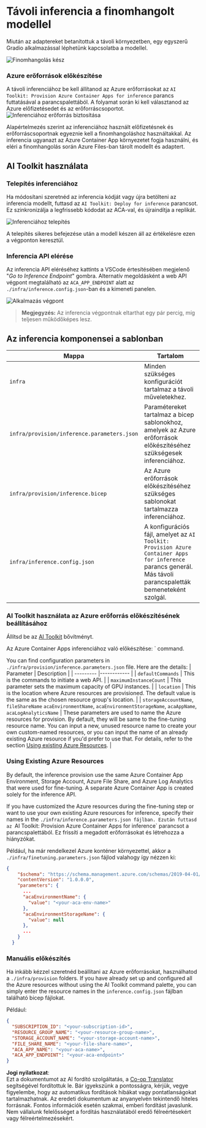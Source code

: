 <!--
CO_OP_TRANSLATOR_METADATA:
{
  "original_hash": "a54cd3d65b6963e4e8ce21e143c3ab04",
  "translation_date": "2025-05-09T12:45:13+00:00",
  "source_file": "md/01.Introduction/03/Remote_Interence.md",
  "language_code": "hu"
}
-->
# Távoli inferencia a finomhangolt modellel

Miután az adaptereket betanítottuk a távoli környezetben, egy egyszerű Gradio alkalmazással léphetünk kapcsolatba a modellel.

![Finomhangolás kész](../../../../../translated_images/log-finetuning-res.4b3ee593f24d3096742d09375adade22b217738cab93bc1139f224e5888a1cbf.hu.png)

### Azure erőforrások előkészítése  
A távoli inferenciához be kell állítanod az Azure erőforrásokat az `AI Toolkit: Provision Azure Container Apps for inference` parancs futtatásával a parancspalettából. A folyamat során ki kell választanod az Azure előfizetésedet és az erőforráscsoportot.  
![Inferenciához erőforrás biztosítása](../../../../../translated_images/command-provision-inference.b294f3ae5764ab45b83246d464ad5329b0de20cf380f75a699b4cc6b5495ca11.hu.png)

Alapértelmezés szerint az inferenciához használt előfizetésnek és erőforráscsoportnak egyeznie kell a finomhangoláshoz használtakkal. Az inferencia ugyanazt az Azure Container App környezetet fogja használni, és eléri a finomhangolás során Azure Files-ban tárolt modellt és adaptert.

## AI Toolkit használata

### Telepítés inferenciához  
Ha módosítani szeretnéd az inferencia kódját vagy újra betölteni az inferencia modellt, futtasd az `AI Toolkit: Deploy for inference` parancsot. Ez szinkronizálja a legfrissebb kódodat az ACA-val, és újraindítja a replikát.

![Inferenciához telepítés](../../../../../translated_images/command-deploy.cb6508c973d6257e649aa4f262d3c170a374da3e9810a4f3d9e03935408a592b.hu.png)

A telepítés sikeres befejezése után a modell készen áll az értékelésre ezen a végponton keresztül.

### Inferencia API elérése

Az inferencia API eléréséhez kattints a VSCode értesítésében megjelenő "*Go to Inference Endpoint*" gombra. Alternatív megoldásként a web API végpont megtalálható az `ACA_APP_ENDPOINT` alatt az `./infra/inference.config.json`-ban és a kimeneti panelen.

![Alkalmazás végpont](../../../../../translated_images/notification-deploy.00f4267b7aa6a18cfaaec83a7831b5d09311d5d96a70bb4c9d651ea4a41a8af7.hu.png)

> **Megjegyzés:** Az inferencia végpontnak eltarthat egy pár percig, míg teljesen működőképes lesz.

## Az inferencia komponensei a sablonban

| Mappa | Tartalom |
| ------ |--------- |
| `infra` | Minden szükséges konfigurációt tartalmaz a távoli műveletekhez. |
| `infra/provision/inference.parameters.json` | Paramétereket tartalmaz a bicep sablonokhoz, amelyek az Azure erőforrások előkészítéséhez szükségesek inferenciához. |
| `infra/provision/inference.bicep` | Az Azure erőforrások előkészítéséhez szükséges sablonokat tartalmazza inferenciához. |
| `infra/inference.config.json` | A konfigurációs fájl, amelyet az `AI Toolkit: Provision Azure Container Apps for inference` parancs generál. Más távoli parancspaletták bemeneteként szolgál. |

### AI Toolkit használata az Azure erőforrás előkészítésének beállításához  
Állítsd be az [AI Toolkit](https://marketplace.visualstudio.com/items?itemName=ms-windows-ai-studio.windows-ai-studio) bővítményt.

Az Azure Container Apps inferenciához való előkészítése: ` command.

You can find configuration parameters in `./infra/provision/inference.parameters.json` file. Here are the details:
| Parameter | Description |
| --------- |------------ |
| `defaultCommands` | This is the commands to initiate a web API. |
| `maximumInstanceCount` | This parameter sets the maximum capacity of GPU instances. |
| `location` | This is the location where Azure resources are provisioned. The default value is the same as the chosen resource group's location. |
| `storageAccountName`, `fileShareName` `acaEnvironmentName`, `acaEnvironmentStorageName`, `acaAppName`,  `acaLogAnalyticsName` | These parameters are used to name the Azure resources for provision. By default, they will be same to the fine-tuning resource name. You can input a new, unused resource name to create your own custom-named resources, or you can input the name of an already existing Azure resource if you'd prefer to use that. For details, refer to the section [Using existing Azure Resources](../../../../../md/01.Introduction/03). |

### Using Existing Azure Resources

By default, the inference provision use the same Azure Container App Environment, Storage Account, Azure File Share, and Azure Log Analytics that were used for fine-tuning. A separate Azure Container App is created solely for the inference API. 

If you have customized the Azure resources during the fine-tuning step or want to use your own existing Azure resources for inference, specify their names in the `./infra/inference.parameters.json fájlban. Ezután futtasd az `AI Toolkit: Provision Azure Container Apps for inference` parancsot a parancspalettából. Ez frissíti a megadott erőforrásokat és létrehozza a hiányzókat.

Például, ha már rendelkezel Azure konténer környezettel, akkor a `./infra/finetuning.parameters.json` fájlod valahogy így nézzen ki:

```json
{
    "$schema": "https://schema.management.azure.com/schemas/2019-04-01/deploymentParameters.json#",
    "contentVersion": "1.0.0.0",
    "parameters": {
      ...
      "acaEnvironmentName": {
        "value": "<your-aca-env-name>"
      },
      "acaEnvironmentStorageName": {
        "value": null
      },
      ...
    }
  }
```

### Manuális előkészítés  
Ha inkább kézzel szeretnéd beállítani az Azure erőforrásokat, használhatod a `./infra/provision` folders. If you have already set up and configured all the Azure resources without using the AI Toolkit command palette, you can simply enter the resource names in the `inference.config.json` fájlban található bicep fájlokat.

Például:

```json
{
  "SUBSCRIPTION_ID": "<your-subscription-id>",
  "RESOURCE_GROUP_NAME": "<your-resource-group-name>",
  "STORAGE_ACCOUNT_NAME": "<your-storage-account-name>",
  "FILE_SHARE_NAME": "<your-file-share-name>",
  "ACA_APP_NAME": "<your-aca-name>",
  "ACA_APP_ENDPOINT": "<your-aca-endpoint>"
}
```

**Jogi nyilatkozat**:  
Ezt a dokumentumot az AI fordító szolgáltatás, a [Co-op Translator](https://github.com/Azure/co-op-translator) segítségével fordítottuk le. Bár igyekszünk a pontosságra, kérjük, vegye figyelembe, hogy az automatikus fordítások hibákat vagy pontatlanságokat tartalmazhatnak. Az eredeti dokumentum az anyanyelvén tekintendő hiteles forrásnak. Fontos információk esetén szakmai, emberi fordítást javaslunk. Nem vállalunk felelősséget a fordítás használatából eredő félreértésekért vagy félreértelmezésekért.